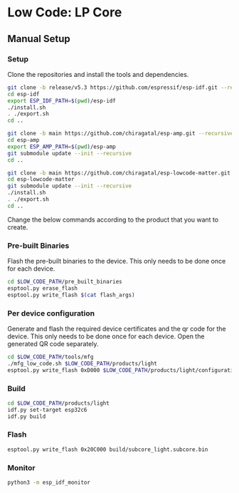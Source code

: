 # Low Code: LP Core

## Manual Setup

### Setup

Clone the repositories and install the tools and dependencies.

```sh
git clone -b release/v5.3 https://github.com/espressif/esp-idf.git --recursive
cd esp-idf
export ESP_IDF_PATH=$(pwd)/esp-idf
./install.sh
. ./export.sh
cd ..
```

```sh
git clone -b main https://github.com/chiragatal/esp-amp.git --recursive
cd esp-amp
export ESP_AMP_PATH=$(pwd)/esp-amp
git submodule update --init --recursive
cd ..
```

```sh
git clone -b main https://github.com/chiragatal/esp-lowcode-matter.git --recursive
cd esp-lowcode-matter
git submodule update --init --recursive
./install.sh
. ./export.sh
cd ..
```

Change the below commands according to the product that you want to create.

### Pre-built Binaries

Flash the pre-built binaries to the device. This only needs to be done once for each device.

```sh
cd $LOW_CODE_PATH/pre_built_binaries
esptool.py erase_flash
esptool.py write_flash $(cat flash_args)
```

### Per device configuration

Generate and flash the required device certificates and the qr code for the device. This only needs to be done once for each device.
Open the generated QR code separately.

```sh
cd $LOW_CODE_PATH/tools/mfg
./mfg_low_code.sh $LOW_CODE_PATH/products/light
esptool.py write_flash 0xD000 $LOW_CODE_PATH/products/light/configuration/output/0123456789AB_esp_secure_cert.bin 0x1F2000 $LOW_CODE_PATH/products/light/configuration/output/0123456789AB_fctry.bin
```

### Build

```sh
cd $LOW_CODE_PATH/products/light
idf.py set-target esp32c6
idf.py build
```

### Flash

```sh
esptool.py write_flash 0x20C000 build/subcore_light.subcore.bin
```

### Monitor

```sh
python3 -m esp_idf_monitor
```
